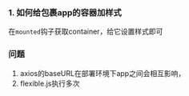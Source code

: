 ### 1. 如何给包裹app的容器加样式
在`mounted`钩子获取container，给它设置样式即可

### 问题
1. axios的baseURL在部署环境下app之间会相互影响，
2. flexible.js执行多次